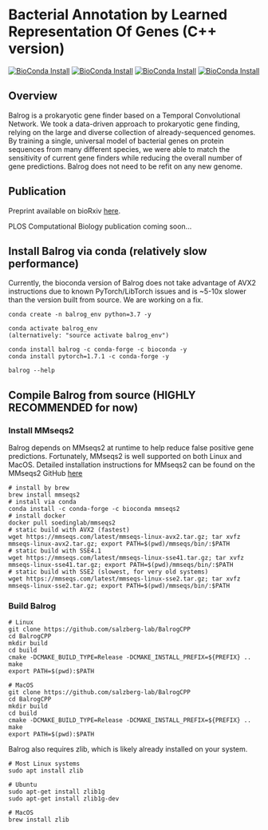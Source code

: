 # Bacterial Annotation by Learned Representation Of Genes (C++ version)
[![BioConda Install](https://anaconda.org/bioconda/balrog/badges/installer/conda.svg)](https://anaconda.org/bioconda/balrog)
[![BioConda Install](https://img.shields.io/conda/dn/bioconda/balrog.svg?style=flag&label=BioConda%20install)](https://anaconda.org/bioconda/balrog)
[![BioConda Install](https://anaconda.org/bioconda/balrog/badges/platforms.svg)](https://anaconda.org/bioconda/balrog)
[![BioConda Install](https://anaconda.org/bioconda/balrog/badges/license.svg)](https://anaconda.org/bioconda/balrog)

## Overview
Balrog is a prokaryotic gene finder based on a Temporal Convolutional Network. We took a data-driven approach to prokaryotic gene finding, relying on the large and diverse collection of already-sequenced genomes. By training a single, universal model of bacterial genes on protein sequences from many different species, we were able to match the sensitivity of current gene finders while reducing the overall number of gene predictions. Balrog does not need to be refit on any new genome.

## Publication
Preprint available on bioRxiv [here](https://www.biorxiv.org/content/10.1101/2020.09.06.285304v1).

PLOS Computational Biology publication coming soon...

## Install Balrog via conda (relatively slow performance)
Currently, the bioconda version of Balrog does not take advantage of AVX2 instructions due to known PyTorch/LibTorch issues and is ~5-10x slower than the version built from source. We are working on a fix.

    conda create -n balrog_env python=3.7 -y
    
    conda activate balrog_env
    (alternatively: "source activate balrog_env")
    
    conda install balrog -c conda-forge -c bioconda -y
    conda install pytorch=1.7.1 -c conda-forge -y
    
    balrog --help


## Compile Balrog from source (HIGHLY RECOMMENDED for now)

### Install MMseqs2
Balrog depends on MMseqs2 at runtime to help reduce false positive gene predictions. Fortunately, MMseqs2 is well supported on both Linux and MacOS. Detailed installation instructions for MMseqs2 can be found on the MMseqs2 GitHub [here](https://github.com/soedinglab/MMseqs2#installation)

    # install by brew
    brew install mmseqs2
    # install via conda
    conda install -c conda-forge -c bioconda mmseqs2
    # install docker
    docker pull soedinglab/mmseqs2
    # static build with AVX2 (fastest)
    wget https://mmseqs.com/latest/mmseqs-linux-avx2.tar.gz; tar xvfz mmseqs-linux-avx2.tar.gz; export PATH=$(pwd)/mmseqs/bin/:$PATH
    # static build with SSE4.1
    wget https://mmseqs.com/latest/mmseqs-linux-sse41.tar.gz; tar xvfz mmseqs-linux-sse41.tar.gz; export PATH=$(pwd)/mmseqs/bin/:$PATH
    # static build with SSE2 (slowest, for very old systems)
    wget https://mmseqs.com/latest/mmseqs-linux-sse2.tar.gz; tar xvfz mmseqs-linux-sse2.tar.gz; export PATH=$(pwd)/mmseqs/bin/:$PATH

### Build Balrog
    # Linux
    git clone https://github.com/salzberg-lab/BalrogCPP
    cd BalrogCPP
    mkdir build
    cd build
    cmake -DCMAKE_BUILD_TYPE=Release -DCMAKE_INSTALL_PREFIX=${PREFIX} ..
    make
    export PATH=$(pwd):$PATH
    
    # MacOS
    git clone https://github.com/salzberg-lab/BalrogCPP
    cd BalrogCPP
    mkdir build
    cd build
    cmake -DCMAKE_BUILD_TYPE=Release -DCMAKE_INSTALL_PREFIX=${PREFIX} ..
    make
    export PATH=$(pwd):$PATH

Balrog also requires zlib, which is likely already installed on your system. 

    # Most Linux systems 
    sudo apt install zlib
    
    # Ubuntu
    sudo apt-get install zlib1g
    sudo apt-get install zlib1g-dev

    # MacOS
    brew install zlib
    




